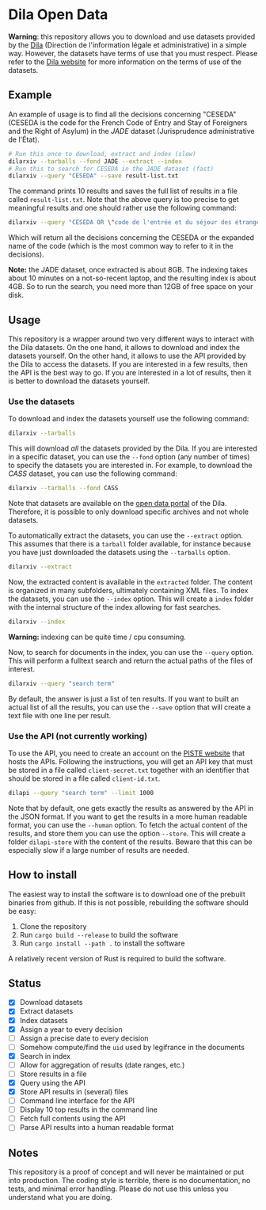 # Dila Open Data 

**Warning**: this repository allows you to download and use datasets provided by
the [Dila][dila] (Direction de l'information légale et administrative) in a
simple way. However, the datasets have terms of use that you must respect.
Please refer to the [Dila website][donnees-juridiques] for more information on
the terms of use of the datasets. 

## Example 

An example of usage is to find all the decisions concerning "CESEDA" (CESEDA is
the code for the French Code of Entry and Stay of Foreigners and the Right of
Asylum) in the *JADE* dataset (Jurisprudence administrative de l'État).

```bash
# Run this once to download, extract and index (slow)
dilarxiv --tarballs --fond JADE --extract --index
# Run this to search for CESEDA in the JADE dataset (fast)
dilarxiv --query "CESEDA" --save result-list.txt
```

The command prints 10 results and saves the full list of results in a file
called `result-list.txt`. Note that the above query is too precise to 
get meaningful results and one should rather use the following command:

```bash
dilarxiv --query "CESEDA OR \"code de l'entrée et du séjour des étrangers et du droit d'asile\""
```

Which will return all the decisions concerning the CESEDA or the expanded name
of the code (which is the most common way to refer to it in the decisions).

**Note:** the JADE dataset, once extracted is about 8GB. The indexing takes
about 10 minutes on a not-so-recent laptop, and the resulting index is about
4GB. So to run the search, you need more than 12GB of free space on your disk.

## Usage

This repository is a wrapper around two very different ways to interact with
the Dila datasets. On the one hand, it allows to download and index the
datasets yourself. On the other hand, it allows to use the API provided by the
Dila to access the datasets. If you are interested in a few results, then the
API is the best way to go. If you are interested in a lot of results, then it
is better to download the datasets yourself.

### Use the datasets

To download and index the datasets yourself use the following command:

```bash
dilarxiv --tarballs 
```

This will download *all* the datasets provided by the Dila. If you are
interested in a specific dataset, you can use the `--fond` option (any
number of times) to specify the datasets you are interested in. For example, to
download the *CASS* dataset, you can use the following command:

```bash
dilarxiv --tarballs --fond CASS
```

Note that datasets are available on the [open data portal][dila-opendata] of
the Dila. Therefore, it is possible to only download specific archives
and not whole datasets.

To automatically extract the datasets, you can use the `--extract` option. This
assumes that there is a `tarball` folder available, for instance because you
have just downloaded the datasets using the `--tarballs` option. 

```bash
dilarxiv --extract
```

Now, the extracted content is available in the `extracted` folder. The content
is organized in many subfolders, ultimately containing XML files.
To index the datasets, you can use the `--index` option. This will create a
`index` folder with the internal structure of the index allowing for fast
searches.

```bash
dilarxiv --index
```

**Warning:** indexing can be quite time / cpu consuming.

Now, to search for documents in the index, you can use the `--query` option. This
will perform a fulltext search and return the actual paths of
the files of interest.

```bash
dilarxiv --query "search term"
```

By default, the answer is just a list of ten results. If you want to built an
actual list of all the results, you can use the `--save` option that will
create a text file with one line per result.


### Use the API (not currently working)

To use the API, you need to create an account on
the [PISTE website][piste-api] that hosts the APIs. Following the
instructions, you will get an API key that must be stored in 
a file called `client-secret.txt` together with an identifier
that should be stored in a file called `client-id.txt`. 

```bash
dilapi --query "search term" --limit 1000
```

Note that by default, one gets exactly the results as answered by the API in
the JSON format. If you want to get the results in a more human readable
format, you can use the `--human` option. To fetch the actual content of the
results, and store them you can use the option `--store`. This will create a
folder `dilapi-store` with the content of the results. Beware that this can be
especially slow if a large number of results are needed.

## How to install

The easiest way to install the software is to download
one of the prebuilt binaries from github. If this is not
possible, rebuilding the software should be easy:

1. Clone the repository
2. Run `cargo build --release` to build the software
3. Run `cargo install --path .` to install the software

A relatively recent version of Rust is required to build the software.

## Status

- [x] Download datasets
- [x] Extract datasets
- [x] Index datasets
- [x] Assign a year to every decision
- [ ] Assign a precise date to every decision
- [ ] Somehow compute/find the `uid` used by legifrance in the documents
- [x] Search in index
- [ ] Allow for aggregation of results (date ranges, etc.)
- [ ] Store results in a file
- [x] Query using the API
- [x] Store API results in (several) files
- [ ] Command line interface for the API
- [ ] Display 10 top results in the command line
- [ ] Fetch full contents using the API
- [ ] Parse API results into a human readable format

## Notes

This repository is a proof of concept and will never be maintained or put into
production. The coding style is terrible, there is no documentation, no tests,
and minimal error handling. Please do not use this unless you understand what
you are doing.

[dila]: https://www.dila.premier-ministre.gouv.fr/
[donnees-juridiques]: https://www.dila.premier-ministre.gouv.fr/services/repertoire-des-informations-publiques/les-donnees-juridiques
[dila-opendata]: https://echanges.dila.gouv.fr/OPENDATA/
[piste-api]: https://piste.gouv.fr/
